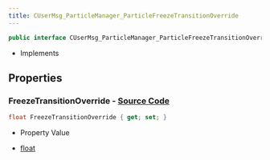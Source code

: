 ```yaml
---
title: CUserMsg_ParticleManager_ParticleFreezeTransitionOverride
---
```


```csharp
public interface CUserMsg_ParticleManager_ParticleFreezeTransitionOverride : ITypedProtobuf<CUserMsg_ParticleManager_ParticleFreezeTransitionOverride>, INativeHandle
```

- Implements

## Properties

### **FreezeTransitionOverride** - [Source Code](https://github.com/swiftly-solution/swiftlys2/blob/main/managed/src/SwiftlyS2.Generated/Protobufs/Interfaces/CUserMsg_ParticleManager_ParticleFreezeTransitionOverride.cs#L13)

```csharp
float FreezeTransitionOverride { get; set; }
```

- Property Value

- [float](https://learn.microsoft.com/dotnet/api/system.single)

